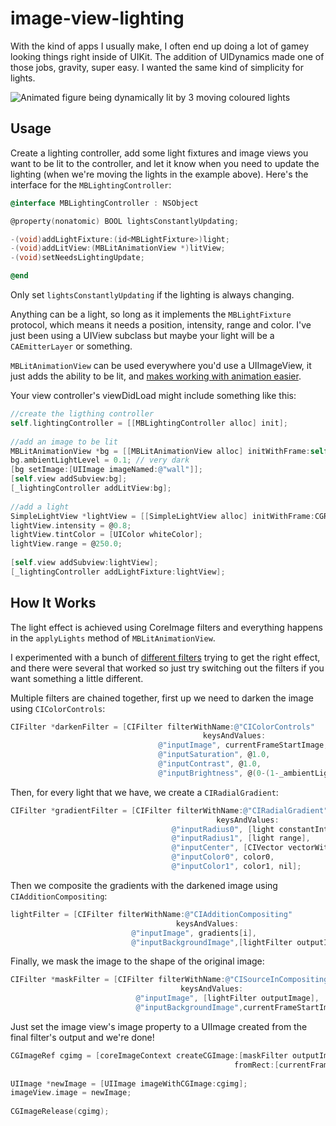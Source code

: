 image-view-lighting
===================

With the kind of apps I usually make, I often end up doing a lot of gamey looking things right inside of UIKit. The addition of UIDynamics made one of those jobs, gravity, super easy. I wanted the same kind of simplicity for lights.

![Animated figure being dynamically lit by 3 moving coloured lights](https://iosapp.dev/static/img/core-image-lighting.gif)

## Usage

Create a lighting controller, add some light fixtures and image views you want to be lit to the controller, and let it know when you need to update the lighting (when we're moving the lights in the example above). Here's the interface for the `MBLightingController`:

```objective-c
@interface MBLightingController : NSObject

@property(nonatomic) BOOL lightsConstantlyUpdating;

-(void)addLightFixture:(id<MBLightFixture>)light;
-(void)addLitView:(MBLitAnimationView *)litView;
-(void)setNeedsLightingUpdate;

@end
```

Only set `lightsConstantlyUpdating` if the lighting is always changing.

Anything can be a light, so long as it implements the `MBLightFixture` protocol, which means it needs a position, intensity, range and color. I've just been using a UIView subclass but maybe your light will be a `CAEmitterLayer` or something.

`MBLitAnimationView` can be used everywhere you'd use a UIImageView, it just adds the ability to be lit, and [makes working with animation easier](https://iosapp.dev/2014/03/02/uiimageview-animation-performance.html).

Your view controller's viewDidLoad might include something like this:

```objective-c
//create the ligthing controller
self.lightingController = [[MBLightingController alloc] init];
    
//add an image to be lit
MBLitAnimationView *bg = [[MBLitAnimationView alloc] initWithFrame:self.view.bounds];
bg.ambientLightLevel = 0.1; // very dark
[bg setImage:[UIImage imageNamed:@"wall"]];
[self.view addSubview:bg];
[_lightingController addLitView:bg];
    
//add a light
SimpleLightView *lightView = [[SimpleLightView alloc] initWithFrame:CGRectMake(200, 200, 25, 25)];
lightView.intensity = @0.8;
lightView.tintColor = [UIColor whiteColor];
lightView.range = @250.0;
    
[self.view addSubview:lightView];
[_lightingController addLightFixture:lightView];
```

## How It Works

The light effect is achieved using CoreImage filters and everything happens in the `applyLights` method of `MBLitAnimationView`.

I experimented with a bunch of [different filters](https://developer.apple.com/library/ios/documentation/graphicsimaging/reference/CoreImageFilterReference/Reference/reference.html) trying to get the right effect, and there were several that worked so just try switching out the filters if you want something a little different.

Multiple filters are chained together, first up we need to darken the image using `CIColorControls`:

```objective-c
CIFilter *darkenFilter = [CIFilter filterWithName:@"CIColorControls"
                                           keysAndValues:
                                 @"inputImage", currentFrameStartImage,
                                 @"inputSaturation", @1.0,
                                 @"inputContrast", @1.0,
                                 @"inputBrightness", @(0-(1-_ambientLightLevel)), nil];
```

Then, for every light that we have, we create a `CIRadialGradient`:

```objective-c
CIFilter *gradientFilter = [CIFilter filterWithName:@"CIRadialGradient"
                                              keysAndValues:
                                    @"inputRadius0", [light constantIntensityOverRange] ? [light range] : @0.0,
                                    @"inputRadius1", [light range],
                                    @"inputCenter", [CIVector vectorWithCGPoint:inputPoint0],
                                    @"inputColor0", color0,
                                    @"inputColor1", color1, nil];
```

Then we composite the gradients with the darkened image using `CIAdditionCompositing`:

```objective-c
lightFilter = [CIFilter filterWithName:@"CIAdditionCompositing"
                                     keysAndValues:
                           @"inputImage", gradients[i],
                           @"inputBackgroundImage",[lightFilter outputImage],nil];
```

Finally, we mask the image to the shape of the original image:

```objective-c
CIFilter *maskFilter = [CIFilter filterWithName:@"CISourceInCompositing"
                                      keysAndValues:
                            @"inputImage", [lightFilter outputImage],
                            @"inputBackgroundImage",currentFrameStartImage,nil];
```

Just  set the image view's image property to a UIImage created from the final filter's output and we're done!

```objective-c
CGImageRef cgimg = [coreImageContext createCGImage:[maskFilter outputImage]
                                                  fromRect:[currentFrameStartImage extent]];
        
UIImage *newImage = [UIImage imageWithCGImage:cgimg];
imageView.image = newImage;
        
CGImageRelease(cgimg);
```
